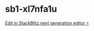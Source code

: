 # sb1-xl7nfa1u

[Edit in StackBlitz next generation editor ⚡️](https://stackblitz.com/~/github.com/Farhadgh/sb1-xl7nfa1u)